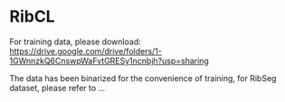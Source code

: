 # RibCL

For training data, please download:
https://drive.google.com/drive/folders/1-1GWnnzkQ6CnswpWaFvtGRESy1ncnbjh?usp=sharing

The data has been binarized for the convenience of training, for RibSeg dataset, please refer to ...
